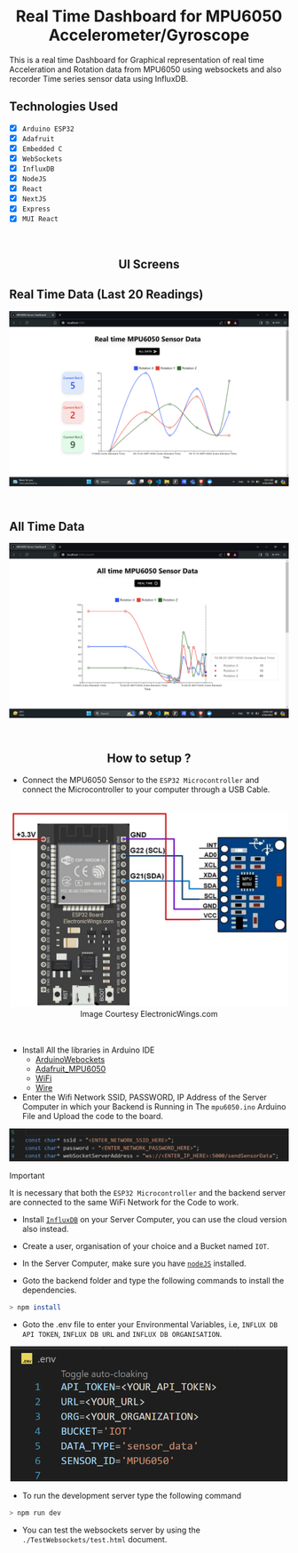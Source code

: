 <h1 align="center">Real Time Dashboard for MPU6050 Accelerometer/Gyroscope</h1>

This is a real time Dashboard for Graphical representation of real time Acceleration and Rotation data from MPU6050 using websockets and also recorder Time series sensor data using InfluxDB.

## Technologies Used
- [x] `Arduino ESP32`
- [x] `Adafruit`
- [x] `Embedded C`
- [x] `WebSockets`
- [x] `InfluxDB`
- [x] `NodeJS`
- [x] `React`
- [x] `NextJS`
- [x] `Express`
- [x] `MUI React`

<br>

<h2 align="center"> UI Screens </h2>

## Real Time Data (Last 20 Readings)
<img src="./Assets/realTime.png" align="center"></img>

<br>

## All Time Data
<img src="./Assets/allTime.png" align="center"></img>

<br>

<h2 align="center"> How to setup ? </h2>

- Connect the MPU6050 Sensor to the `ESP32 Microcontroller` and connect the Microcontroller to your computer through a USB Cable.

<br>

<div align="center">
    <img src="./Assets/circuit.webp" width="500px"/>
    <br>
    Image Courtesy ElectronicWings.com
</div>

<br>
<br>

- Install All the libraries in Arduino IDE
  - [ArduinoWebockets](https://github.com/gilmaimon/ArduinoWebsockets)
  - [Adafruit_MPU6050](https://github.com/adafruit/Adafruit_MPU6050)
  - [WiFi](https://www.arduino.cc/reference/en/libraries/wifi/)
  - [Wire](https://www.arduino.cc/reference/en/language/functions/communication/wire/)
- Enter the Wifi Network SSID, PASSWORD, IP Address of the Server Computer in which your Backend is Running in The `mpu6050.ino` Arduino File and Upload the code to the board.

<div align="center">
    <img src="./Assets/WiFi.png" width="700px"/>
</div>

> [!IMPORTANT]  
> It is necessary that both the `ESP32 Microcontroller` and the backend server are connected to the same WiFi Network for the Code to work.

- Install [`InfluxDB`](https://www.influxdata.com/downloads/) on your Server Computer, you can use the cloud version also instead.
- Create a user, organisation of your choice and a Bucket named `IOT`.

- In the Server Computer, make sure you have [`nodeJS`](https://nodejs.org/en/download) installed.
- Goto the backend folder and type the following commands to install the dependencies.
```bash
> npm install
```
- Goto the .env file to enter your Environmental Variables, i.e, `INFLUX DB API TOKEN`, `INFLUX DB URL` and `INFLUX DB ORGANISATION`.

<div align="center">
    <img src="./Assets/env.png" width="500px"/>
</div>

- To run the development server type the following command
```bash
> npm run dev
```
- You can test the websockets server by using the `./TestWebsockets/test.html` document.
